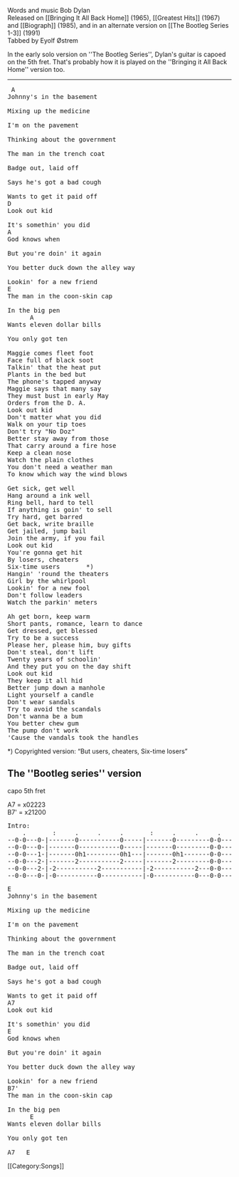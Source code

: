 Words and music Bob Dylan<br>
Released on [[Bringing It All Back Home]] (1965), [[Greatest Hits]] (1967) and [[Biograph]] (1985), and in an alternate version on [[The Bootleg Series 1-3]] (1991)<br>
Tabbed by Eyolf Østrem

In the early solo version on ''The Bootleg Series'', Dylan's guitar
is capoed on the 5th fret. That's probably how it is played on the
''Bringing it All Back Home'' version too.

----
<pre class="verse">
 A
Johnny's in the basement

Mixing up the medicine

I'm on the pavement

Thinking about the government

The man in the trench coat

Badge out, laid off

Says he's got a bad cough

Wants to get it paid off
D
Look out kid

It's somethin' you did
A
God knows when

But you're doin' it again

You better duck down the alley way

Lookin' for a new friend
E
The man in the coon-skin cap

In the big pen
      A
Wants eleven dollar bills

You only got ten

Maggie comes fleet foot
Face full of black soot
Talkin' that the heat put
Plants in the bed but
The phone's tapped anyway
Maggie says that many say
They must bust in early May
Orders from the D. A.
Look out kid
Don't matter what you did
Walk on your tip toes
Don't try "No Doz"
Better stay away from those
That carry around a fire hose
Keep a clean nose
Watch the plain clothes
You don't need a weather man
To know which way the wind blows

Get sick, get well
Hang around a ink well
Ring bell, hard to tell
If anything is goin' to sell
Try hard, get barred
Get back, write braille
Get jailed, jump bail
Join the army, if you fail
Look out kid
You're gonna get hit
By losers, cheaters
Six-time users       *)
Hangin' 'round the theaters
Girl by the whirlpool
Lookin' for a new fool
Don't follow leaders
Watch the parkin' meters

Ah get born, keep warm
Short pants, romance, learn to dance
Get dressed, get blessed
Try to be a success
Please her, please him, buy gifts
Don't steal, don't lift
Twenty years of schoolin'
And they put you on the day shift
Look out kid
They keep it all hid
Better jump down a manhole
Light yourself a candle
Don't wear sandals
Try to avoid the scandals
Don't wanna be a bum
You better chew gum
The pump don't work
'Cause the vandals took the handles
</pre>
<p class="footnotes">*) Copyrighted version: “But users, cheaters, Six-time losers”</p>
<h2 class="songversion">The ''Bootleg series'' version</h2>

capo 5th fret

A7 = x02223<br>
B7' = x21200

<pre class="tab">
Intro:
    .       :     .     .     .       :     .     .     .
--0-0---0-|-------0-----------0-----|-------0---------0-0---0--
--0-0---0-|-------0-----------0-----|-------0---------0-0---0--
--0-0---1-|-------0h1---------0h1---|-------0h1-------0-0---1-- etc.
--0-0---2-|-------2-----------2-----|-------2---------0-0---2--
--0-0---2-|-2-----------2-----------|-2-----------2---0-0---2--
--0-0---0-|-0-----------0-----------|-0-----------0---0-0---0--
</pre>
<pre class="verse">
E
Johnny's in the basement

Mixing up the medicine

I'm on the pavement

Thinking about the government

The man in the trench coat

Badge out, laid off

Says he's got a bad cough

Wants to get it paid off
A7
Look out kid

It's somethin' you did
E
God knows when

But you're doin' it again

You better duck down the alley way

Lookin' for a new friend
B7'
The man in the coon-skin cap

In the big pen
      E
Wants eleven dollar bills

You only got ten

A7   E
</pre>

[[Category:Songs]]